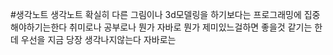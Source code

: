 #생각노트 
생각노트 확실히 다른 그림이나 3d모델링을 하기보다는 프로그래밍에 집중해야하기는한다 취미로나 공부로나
뭔가 자바로 뭔가 제미있느걸하면 좋을것 같기는 한데
우선을 지금 당장 생각나지않는다 자바로는
